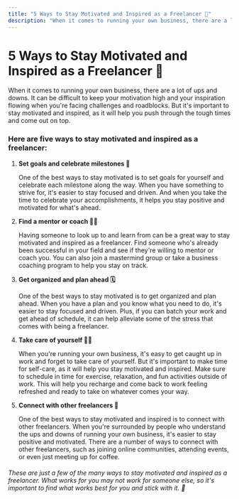 ```yaml
---
title: "5 Ways to Stay Motivated and Inspired as a Freelancer 🌟"
description: "When it comes to running your own business, there are a lot of ups and downs. It can be difficult to keep your motivation high and your inspiration flowing when you're facing challenges and roadblocks. But it's important to stay motivated and inspired, as it will help you push through the tough times and come out on top."
---
```


# 5 Ways to Stay Motivated and Inspired as a Freelancer 🌟

When it comes to running your own business, there are a lot of ups and downs. It can be difficult to keep your motivation high and your inspiration flowing when you're facing challenges and roadblocks. But it's important to stay motivated and inspired, as it will help you push through the tough times and come out on top.

### Here are five ways to stay motivated and inspired as a freelancer:

1. **Set goals and celebrate milestones 🎯**

   One of the best ways to stay motivated is to set goals for yourself and celebrate each milestone along the way. When you have something to strive for, it's easier to stay focused and driven. And when you take the time to celebrate your accomplishments, it helps you stay positive and motivated for what's ahead.

2. **Find a mentor or coach 🧑‍💼**

   Having someone to look up to and learn from can be a great way to stay motivated and inspired as a freelancer. Find someone who's already been successful in your field and see if they're willing to mentor or coach you. You can also join a mastermind group or take a business coaching program to help you stay on track.

3. **Get organized and plan ahead 🗓️**

   One of the best ways to stay motivated is to get organized and plan ahead. When you have a plan and you know what you need to do, it's easier to stay focused and driven. Plus, if you can batch your work and get ahead of schedule, it can help alleviate some of the stress that comes with being a freelancer.

4. **Take care of yourself 💆‍♀️**

   When you're running your own business, it's easy to get caught up in work and forget to take care of yourself. But it's important to make time for self-care, as it will help you stay motivated and inspired. Make sure to schedule in time for exercise, relaxation, and fun activities outside of work. This will help you recharge and come back to work feeling refreshed and ready to take on whatever comes your way.

5. **Connect with other freelancers 👥**

   One of the best ways to stay motivated and inspired is to connect with other freelancers. When you're surrounded by people who understand the ups and downs of running your own business, it's easier to stay positive and motivated. There are a number of ways to connect with other freelancers, such as joining online communities, attending events, or even just meeting up for coffee.

###### These are just a few of the many ways to stay motivated and inspired as a freelancer. What works for you may not work for someone else, so it's important to find what works best for you and stick with it. 💪
